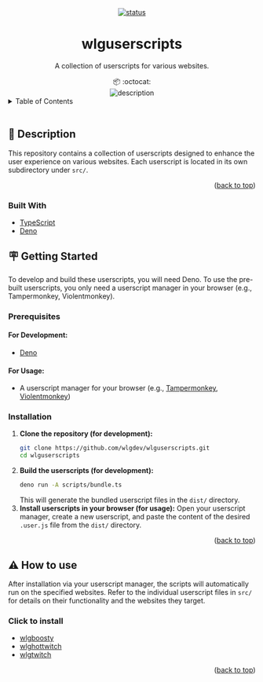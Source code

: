 <!--suppress HtmlUnknownAnchorTarget, HtmlDeprecatedAttribute -->
<div id="top"></div>

<div align="center">
  <a href="https://github.com/wlgdev/wlguserscripts/actions/workflows/secrets-update.yml">
    <img src="https://github.com/wlgdev/wlguserscripts/actions/workflows/secrets-update.yml/badge.svg" alt="status"/>
  </a>
</div>
<h1 align="center">
  wlguserscripts
</h1>

<p align="center">
   A collection of userscripts for various websites.
</p>

<div align="center">
  📦 :octocat:
</div>
<div align="center">
  <img src="./docs/description.webp" alt="description"/>
</div>

<!-- TABLE OF CONTENT -->
<details>
  <summary>Table of Contents</summary>
  <ol>
    <li>
      <a href="#-description">📃 Description</a>
      <ul>
        <li><a href="#built-with">Built With</a></li>
      </ul>
    </li>
    <li>
      <a href="#-getting-started">🪧 Getting Started</a>
      <ul>
        <li><a href="#prerequisites">Prerequisites</a></li>
        <li><a href="#installation">Installation</a></li>
      </ul>
    </li>
    <li>
      <a href="#%EF%B8%8F-how-to-use">⚠️ How to use</a>
    </li>
  </ol>
</details>

<br>

## 📃 Description

This repository contains a collection of userscripts designed to enhance the user experience on various websites. Each userscript is located in its own subdirectory under `src/`.

<p align="right">(<a href="#top">back to top</a>)</p>

### Built With

- [TypeScript](https://www.typescriptlang.org/)
- [Deno](https://deno.land/)

## 🪧 Getting Started

To develop and build these userscripts, you will need Deno. To use the pre-built userscripts, you only need a userscript manager in your browser (e.g., Tampermonkey, Violentmonkey).

### Prerequisites

#### For Development:

- [Deno](https://deno.land/#installation)

#### For Usage:

- A userscript manager for your browser (e.g., [Tampermonkey](https://www.tampermonkey.net/), [Violentmonkey](https://violentmonkey.github.io/))

### Installation

1.  **Clone the repository (for development):**
    ```bash
    git clone https://github.com/wlgdev/wlguserscripts.git
    cd wlguserscripts
    ```
2.  **Build the userscripts (for development):**
    ```bash
    deno run -A scripts/bundle.ts
    ```
    This will generate the bundled userscript files in the `dist/` directory.
3.  **Install userscripts in your browser (for usage):**
    Open your userscript manager, create a new userscript, and paste the content of the desired `.user.js` file from the `dist/` directory.

<p align="right">(<a href="#top">back to top</a>)</p>

## ⚠️ How to use

After installation via your userscript manager, the scripts will automatically run on the specified websites. Refer to the individual userscript files in `src/` for details on their functionality and the websites they target.

### Click to install

- [wlgboosty](https://github.com/wlgdev/wlguserscript/raw/refs/heads/main/dist/wlgboosty.user.js)
- [wlghottwitch](https://github.com/wlgdev/wlguserscript/raw/refs/heads/main/dist/wlghottwitch.user.js)
- [wlgtwitch](https://github.com/wlgdev/wlguserscript/raw/refs/heads/main/dist/wlgtwitch.user.js)

<p align="right">(<a href="#top">back to top</a>)</p>
